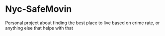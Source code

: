 # Nyc-SafeMovin
Personal project about finding the best place to live based on crime rate, or anything else that helps with that

